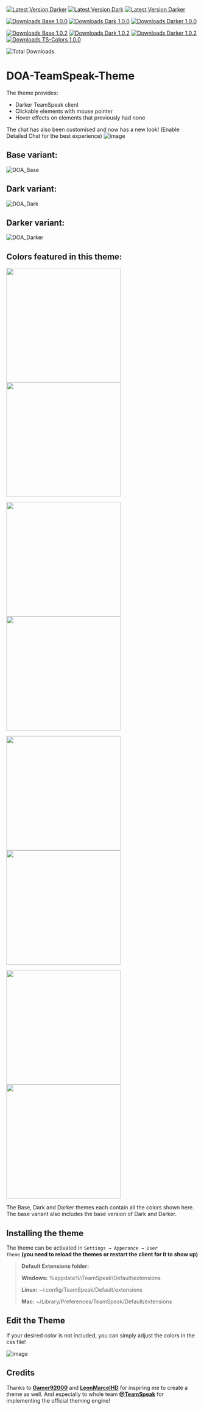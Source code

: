 [![Latest Version Darker](https://img.shields.io/badge/Latest%20Base%20Version-v1.0.1-brightgreen?style=flat&link=https%3A%2F%2Fgithub.com%2FImScheinox%2Fdoa%2Freleases%2Ftag%2Fbase-v1.0.0)](https://github.com/ImScheinox/doa/releases/tag/base-v1.0.1)
[![Latest Version Dark](https://img.shields.io/badge/Latest%20Dark%20Version-v1.0.1-brightgreen?style=flat&link=https%3A%2F%2Fgithub.com%2FImScheinox%2Fdoa%2Freleases%2Ftag%2Fdark-v1.0.0)](https://github.com/ImScheinox/doa/releases/tag/dark-v1.0.1)
[![Latest Version Darker](https://img.shields.io/badge/Latest%20Darker%20Version-v1.0.1-brightgreen?style=flat&link=https%3A%2F%2Fgithub.com%2FImScheinox%2Fdoa%2Freleases%2Ftag%2Fdarker-v1.0.0)](https://github.com/ImScheinox/doa/releases/tag/darker-v1.0.1)

[![Downloads Base 1.0.0](https://img.shields.io/github/downloads/ImScheinox/doa/base-v1.0.0/total?label=Downloads%20Base%201.0.0)](https://github.com/ImScheinox/doa/releases/tag/base-v1.0.0)
[![Downloads Dark 1.0.0](https://img.shields.io/github/downloads/ImScheinox/doa/dark-v1.0.0/total?label=Downloads%20Dark%201.0.0)](https://github.com/ImScheinox/doa/releases/tag/dark-v1.0.0)
[![Downloads Darker 1.0.0](https://img.shields.io/github/downloads/ImScheinox/doa/darker-v1.0.0/total?label=Downloads%20Darker%201.0.0)](https://github.com/ImScheinox/doa/releases/tag/darker-v1.0.0)


[![Downloads Base 1.0.2](https://img.shields.io/github/downloads/ImScheinox/doa/base-v1.0.2/total?label=Downloads%20Base%201.0.2)](https://github.com/ImScheinox/doa/releases/tag/base-v1.0.2)
[![Downloads Dark 1.0.2](https://img.shields.io/github/downloads/ImScheinox/doa/dark-v1.0.2/total?label=Downloads%20Dark%201.0.2)](https://github.com/ImScheinox/doa/releases/tag/dark-v1.0.2)
[![Downloads Darker 1.0.2](https://img.shields.io/github/downloads/ImScheinox/doa/darker-v1.0.2/total?label=Downloads%20Darker%201.0.2)](https://github.com/ImScheinox/doa/releases/tag/darker-v1.0.2)
[![Downloads TS-Colors 1.0.0](https://img.shields.io/github/downloads/ImScheinox/doa/tscolors-v1.0.0/total?label=Downloads%20tscolors%201.0.0)](https://github.com/ImScheinox/doa/releases/tag/tscolors-v1.0.0)


![Total Downloads](https://img.shields.io/github/downloads/ImScheinox/doa/total?label=Total%20Downloads)

# DOA-TeamSpeak-Theme
The theme provides:
<ul>
  <li>Darker TeamSpeak client</li>
  <li>Clickable elements with mouse pointer</li>
  <li>Hover effects on elements that previously had none</li>
</ul>

The chat has also been customised and now has a new look! (Enable Detailed Chat for the best experience)
![image](https://github.com/user-attachments/assets/dbd5272d-aab6-47a7-95a1-fc071fcf50a8)

## Base variant:
![DOA_Base](https://github.com/user-attachments/assets/09ccfa8a-956b-4660-8173-362a584b84ff)
## Dark variant:
![DOA_Dark](https://github.com/user-attachments/assets/9936871d-1569-40b6-bb9e-5c5904815a29)
## Darker variant:
![DOA_Darker](https://github.com/user-attachments/assets/f401312c-e28b-4694-81b3-18de0eb22bf9)
## Colors featured in this theme:
<p>
  <img src="https://github.com/user-attachments/assets/65cf7f40-de42-49ec-8678-f504e6d8e28c" width="300">
  <img src="https://github.com/user-attachments/assets/ab94e220-b586-441d-af1e-c0caea2e52ad" width="300">
</p>
<p>
  <img src="https://github.com/user-attachments/assets/4d4797db-8e1f-409c-8b54-4eb0b0211eea" width="300">
  <img src="https://github.com/user-attachments/assets/e0bf27f0-d9af-4643-b85b-9bf553545fa0" width="300">
</p>
<p>
  <img src="https://github.com/user-attachments/assets/011fed91-6775-478c-8d0c-74defc9c5120" width="300">
  <img src="https://github.com/user-attachments/assets/39a0793e-0cfa-4c7c-b649-08f67e90709a" width="300">
</p>
<p>
  <img src="https://github.com/user-attachments/assets/da65411b-7b6c-4e6d-a87f-8f0001c44d45" width="300">
  <img src="https://github.com/user-attachments/assets/444d5bf1-bee3-43ef-ba02-59ef3f8a0f47" width="300">
</p>

The Base, Dark and Darker themes each contain all the colors shown here. The base variant also includes the base version of Dark and Darker.

## Installing the theme

The theme can be activated in <code>Settings → Apperance → User Theme</code> <strong>(you need to reload the themes or restart the client for it to show up)</strong>

<blockquote>
<div dir="auto">
<p dir="auto"><strong>Default Extensions folder:</strong></p>
</div>
<div dir="auto">
<p dir="auto"><strong>Windows:</strong> %appdata%\TeamSpeak\Default\extensions</p>
</div>
<div dir="auto">
<p dir="auto"><strong>Linux:</strong> ~/.config/TeamSpeak/Default/extensions</p>
</div>
<div dir="auto">
<p dir="auto"><strong>Mac:</strong> ~/Library/Preferences/TeamSpeak/Default/extensions</p>
</div>
</blockquote>

## Edit the Theme
If your desired color is not included, you can simply adjust the colors in the css file!

![image](https://github.com/user-attachments/assets/5f343a6d-bf82-4b9a-8659-f113794440fb)

## Credits
Thanks to <a href="https://community.teamspeak.com/u/gamer92000" rel="nofollow"><strong>Gamer92000</strong></a> and <a href="https://community.teamspeak.com/u/LeonmarcelHD" rel="nofollow"><strong>LeonMarcelHD</strong></a>  for inspiring me to create a theme as well. And especially to whole team  <a href="https://community.teamspeak.com" rel="nofollow"><strong>@TeamSpeak</strong></a>  for implementing the official theming engine!
